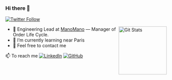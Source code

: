 ### Hi there 👋

<p>
  <a href="https://twitter.com/0xAlx">
    <img alt="Twitter Follow" src="https://img.shields.io/twitter/follow/0xAlx?style=for-the-badge">
  </a>
</p>

<a href="https://github.com/AlexLombry"><img alt="Git Stats" src="https://github-readme-stats-sigma-five.vercel.app/api?username=AlexLombry&show_icons=true" align="right" height="150" /></a>

- 🔭 Engineering Lead at [ManoMano](https://www.manomano.fr) — Manager of Order Life Cycle.
- 🌱 I’m currently learning near Paris
- 💬 Feel free to contact me

📫 To reach me 
<a href="https://www.linkedin.com/in/lombry/" target="_blank"><img src="https://img.shields.io/badge/LinkedIn-%230077B5.svg?&style=flat-square&logo=linkedin&logoColor=white" alt="LinkedIn"></a>
<a href="https://github.com/alexlombry/" target="_blank"><img src="https://img.shields.io/badge/-GitHub-181717?style=flat-square&logo=github" alt="GitHub"></a>
